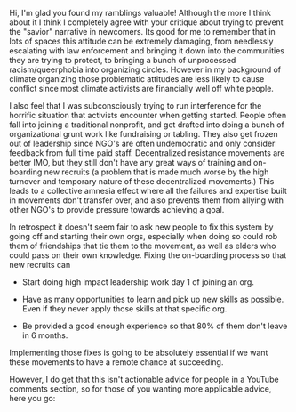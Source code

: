 
Hi, I'm glad you found my ramblings valuable! Although the more I think about it I think I completely agree with your critique about trying to prevent the "savior" narrative in newcomers. Its good for me to remember that in lots of spaces this attitude can be extremely damaging, from needlessly escalating with law enforcement and bringing it down into the communities they are trying to protect, to bringing a bunch of unprocessed racism/queerphobia into organizing circles. However in my background of climate organizing those problematic attitudes are less likely to cause conflict since most climate activists are financially well off white people.

I also feel that I was subconsciously trying to run interference for the horrific situation that activists encounter when getting started. People often fall into joining a traditional nonprofit, and get drafted into doing a bunch of organizational grunt work like fundraising or tabling. They also get frozen out of leadership since NGO's are often undemocratic and only consider feedback from full time paid staff. Decentralized resistance movements are better IMO, but they still don't have any great ways of training and on-boarding new recruits (a problem that is made much worse by the high turnover and temporary nature of these decentralized movements.) This leads to a collective amnesia effect where all the failures and expertise built in movements don't transfer over, and also prevents them from allying with other NGO's to provide pressure towards achieving a goal.

In retrospect it doesn't seem fair to ask new people to fix this system by going off and starting their own orgs, especially when doing so could rob them of friendships that tie them to the movement, as well as elders who could pass on their own knowledge. Fixing the on-boarding process so that new recruits can

- Start doing high impact leadership work day 1 of joining an org.

- Have as many opportunities to learn and pick up new skills as possible. Even if they never apply those skills at that specific org.

- Be provided a good enough experience so that 80% of them don't leave in 6 months.

Implementing those fixes is going to be absolutely essential if we want these movements to have a remote chance at succeeding.

However, I do get that this isn't actionable advice for people in a YouTube comments section, so for those of you wanting more applicable advice, here you go:
